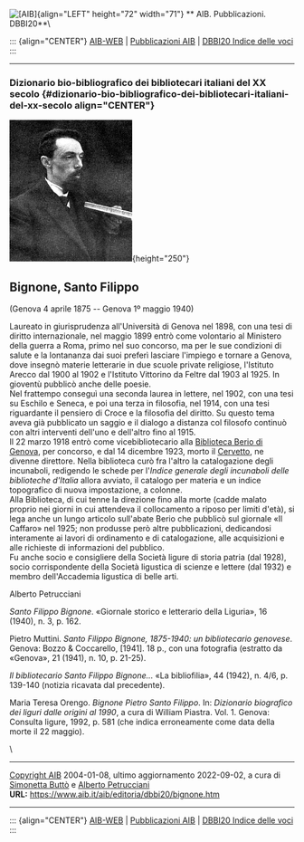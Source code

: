 ![\[AIB\]](/aib/wi/aibv72.gif){align="LEFT" height="72" width="71"}
** AIB. Pubblicazioni. DBBI20**\

::: {align="CENTER"}
[AIB-WEB](/) \| [Pubblicazioni AIB](/pubblicazioni/) \| [DBBI20 Indice
delle voci](dbbi20.htm)
:::

------------------------------------------------------------------------

### Dizionario bio-bibliografico dei bibliotecari italiani del XX secolo {#dizionario-bio-bibliografico-dei-bibliotecari-italiani-del-xx-secolo align="CENTER"}

![\[Ritratto\]](bignone.jpg){height="250"}

## Bignone, Santo Filippo

(Genova 4 aprile 1875 -- Genova 1º maggio 1940)

Laureato in giurisprudenza all\'Università di Genova nel 1898, con una
tesi di diritto internazionale, nel maggio 1899 entrò come volontario al
Ministero della guerra a Roma, primo nel suo concorso, ma per le sue
condizioni di salute e la lontananza dai suoi preferì lasciare
l\'impiego e tornare a Genova, dove insegnò materie letterarie in due
scuole private religiose, l\'Istituto Arecco dal 1900 al 1902 e
l\'Istituto Vittorino da Feltre dal 1903 al 1925. In gioventù pubblicò
anche delle poesie.\
Nel frattempo conseguì una seconda laurea in lettere, nel 1902, con una
tesi su Eschilo e Seneca, e poi una terza in filosofia, nel 1914, con
una tesi riguardante il pensiero di Croce e la filosofia del diritto. Su
questo tema aveva già pubblicato un saggio e il dialogo a distanza col
filosofo continuò con altri interventi dell\'uno e dell\'altro fino al
1915.\
Il 22 marzo 1918 entrò come vicebibliotecario alla [Biblioteca Berio di
Genova](/aib/stor/teche/ge-civ.htm), per concorso, e dal 14 dicembre
1923, morto il [Cervetto](cervetto.htm), ne divenne direttore. Nella
biblioteca curò fra l\'altro la catalogazione degli incunaboli,
redigendo le schede per l\'*Indice generale degli incunaboli delle
biblioteche d\'Italia* allora avviato, il catalogo per materia e un
indice topografico di nuova impostazione, a colonne.\
Alla Biblioteca, di cui tenne la direzione fino alla morte (cadde malato
proprio nei giorni in cui attendeva il collocamento a riposo per limiti
d\'età), si lega anche un lungo articolo sull\'abate Berio che pubblicò
sul giornale «Il Caffaro» nel 1925; non produsse però altre
pubblicazioni, dedicandosi interamente ai lavori di ordinamento e di
catalogazione, alle acquisizioni e alle richieste di informazioni del
pubblico.\
Fu anche socio e consigliere della Società ligure di storia patria (dal
1928), socio corrispondente della Società ligustica di scienze e lettere
(dal 1932) e membro dell\'Accademia ligustica di belle arti.

Alberto Petrucciani

*Santo Filippo Bignone*. «Giornale storico e letterario della Liguria»,
16 (1940), n. 3, p. 162.

Pietro Muttini. *Santo Filippo Bignone, 1875-1940: un bibliotecario
genovese*. Genova: Bozzo & Coccarello, \[1941\]. 18 p., con una
fotografia (estratto da «Genova», 21 (1941), n. 10, p. 21-25).

*Il bibliotecario Santo Filippo Bignone\...* «La bibliofilia», 44
(1942), n. 4/6, p. 139-140 (notizia ricavata dal precedente).

Maria Teresa Orengo. *Bignone Pietro Santo Filippo*. In: *Dizionario
biografico dei liguri dalle origini al 1990*, a cura di William Piastra.
Vol. 1. Genova: Consulta ligure, 1992, p. 581 (che indica erroneamente
come data della morte il 22 maggio).

\

------------------------------------------------------------------------

[Copyright AIB](/su-questo-sito/dichiarazione-di-copyright-aib-web/)
2004-01-08, ultimo aggiornamento 2022-09-02, a cura di [Simonetta
Buttò](/aib/redazione3.htm) e [Alberto
Petrucciani](/su-questo-sito/redazione-aib-web/)\
**URL:** https://www.aib.it/aib/editoria/dbbi20/bignone.htm

------------------------------------------------------------------------

::: {align="CENTER"}
[AIB-WEB](/) \| [Pubblicazioni AIB](/pubblicazioni/) \| [DBBI20 Indice
delle voci](dbbi20.htm)
:::
